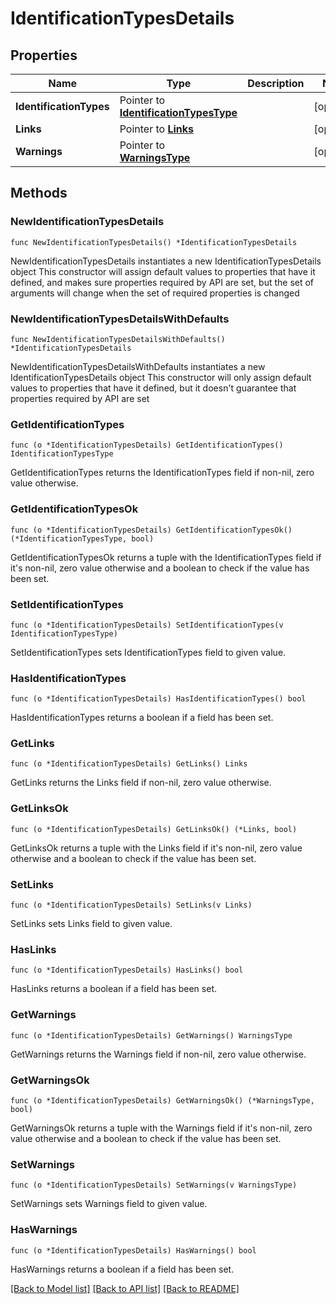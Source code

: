# IdentificationTypesDetails

## Properties

Name | Type | Description | Notes
------------ | ------------- | ------------- | -------------
**IdentificationTypes** | Pointer to [**IdentificationTypesType**](IdentificationTypesType.md) |  | [optional] 
**Links** | Pointer to [**Links**](Links.md) |  | [optional] 
**Warnings** | Pointer to [**WarningsType**](WarningsType.md) |  | [optional] 

## Methods

### NewIdentificationTypesDetails

`func NewIdentificationTypesDetails() *IdentificationTypesDetails`

NewIdentificationTypesDetails instantiates a new IdentificationTypesDetails object
This constructor will assign default values to properties that have it defined,
and makes sure properties required by API are set, but the set of arguments
will change when the set of required properties is changed

### NewIdentificationTypesDetailsWithDefaults

`func NewIdentificationTypesDetailsWithDefaults() *IdentificationTypesDetails`

NewIdentificationTypesDetailsWithDefaults instantiates a new IdentificationTypesDetails object
This constructor will only assign default values to properties that have it defined,
but it doesn't guarantee that properties required by API are set

### GetIdentificationTypes

`func (o *IdentificationTypesDetails) GetIdentificationTypes() IdentificationTypesType`

GetIdentificationTypes returns the IdentificationTypes field if non-nil, zero value otherwise.

### GetIdentificationTypesOk

`func (o *IdentificationTypesDetails) GetIdentificationTypesOk() (*IdentificationTypesType, bool)`

GetIdentificationTypesOk returns a tuple with the IdentificationTypes field if it's non-nil, zero value otherwise
and a boolean to check if the value has been set.

### SetIdentificationTypes

`func (o *IdentificationTypesDetails) SetIdentificationTypes(v IdentificationTypesType)`

SetIdentificationTypes sets IdentificationTypes field to given value.

### HasIdentificationTypes

`func (o *IdentificationTypesDetails) HasIdentificationTypes() bool`

HasIdentificationTypes returns a boolean if a field has been set.

### GetLinks

`func (o *IdentificationTypesDetails) GetLinks() Links`

GetLinks returns the Links field if non-nil, zero value otherwise.

### GetLinksOk

`func (o *IdentificationTypesDetails) GetLinksOk() (*Links, bool)`

GetLinksOk returns a tuple with the Links field if it's non-nil, zero value otherwise
and a boolean to check if the value has been set.

### SetLinks

`func (o *IdentificationTypesDetails) SetLinks(v Links)`

SetLinks sets Links field to given value.

### HasLinks

`func (o *IdentificationTypesDetails) HasLinks() bool`

HasLinks returns a boolean if a field has been set.

### GetWarnings

`func (o *IdentificationTypesDetails) GetWarnings() WarningsType`

GetWarnings returns the Warnings field if non-nil, zero value otherwise.

### GetWarningsOk

`func (o *IdentificationTypesDetails) GetWarningsOk() (*WarningsType, bool)`

GetWarningsOk returns a tuple with the Warnings field if it's non-nil, zero value otherwise
and a boolean to check if the value has been set.

### SetWarnings

`func (o *IdentificationTypesDetails) SetWarnings(v WarningsType)`

SetWarnings sets Warnings field to given value.

### HasWarnings

`func (o *IdentificationTypesDetails) HasWarnings() bool`

HasWarnings returns a boolean if a field has been set.


[[Back to Model list]](../README.md#documentation-for-models) [[Back to API list]](../README.md#documentation-for-api-endpoints) [[Back to README]](../README.md)


